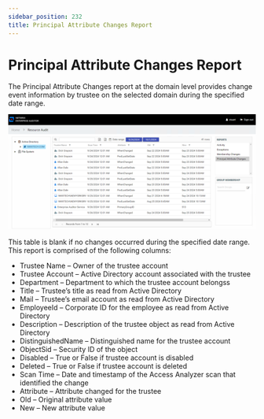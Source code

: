 ```yaml
---
sidebar_position: 232
title: Principal Attribute Changes Report
---
```


# Principal Attribute Changes Report

The Principal Attribute Changes report at the domain level provides change event information by trustee on the selected domain during the specified date range.

![Principal Attribute Changes report](../../../../../../../../static/Content/Resources/Images/Access/InformationCenter/ResourceAudit/ActiveDirectory/PrincipalAttributeChanges.png "Principal Attribute Changes report")

This table is blank if no changes occurred during the specified date range. This report is comprised of the following columns:

* Trustee Name – Owner of the trustee account
* Trustee Account – Active Directory account associated with the trustee
* Department – Department to which the trustee account belongss
* Title – Trustee’s title as read from Active Directory
* Mail – Trustee’s email account as read from Active Directory
* EmployeeId – Corporate ID for the employee as read from Active Directory
* Description – Description of the trustee object as read from Active Directory
* DistinguishedName – Distinguished name for the trustee account
* ObjectSid – Security ID of the object
* Disabled – True or False if trustee account is disabled
* Deleted – True or False if trustee account is deleted
* Scan Time – Date and timestamp of the Access Analyzer scan that identified the change
* Attribute – Attribute changed for the trustee
* Old – Original attribute value
* New – New attribute value